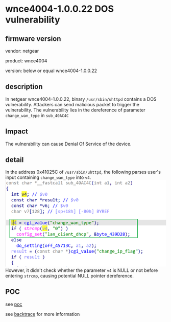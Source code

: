 # wnce4004-1.0.0.22 DOS vulnerability
## firmware version
vendor: netgear

product: wnce4004

version: below or equal wnce4004-1.0.0.22

## description
In netgear wnce4004-1.0.0.22, binary `/usr/sbin/uhttpd` contains a DOS vulnerability. Attackers can send malicious packet to trigger the vulnerability. The vulnerability lies in the dereference of parameter `change_wan_type` in `sub_40AC4C`

## Impact
The vulnerability can cause Denial Of Service of the device.

## detail
In the address 0x41025C of `/usr/sbin/uhttpd`, the following  parses user's input containing `change_wan_type` into `v4`.
![parse](image.png)
However, it didn't check whether the parameter `v4` is NULL or not before entering `strcmp`, causing potential NULL pointer dereference.

## POC
see [poc](./poc)

see [backtrace](./backtrace) for more information

